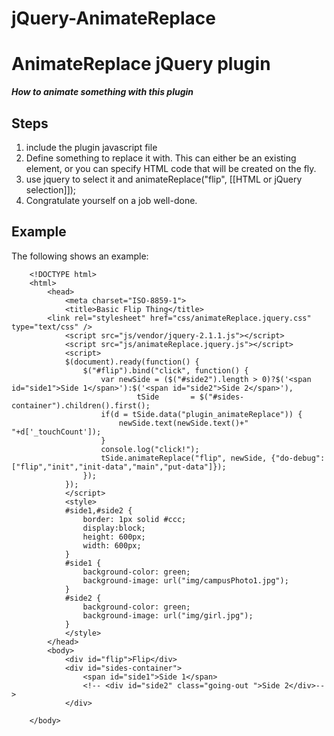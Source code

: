 jQuery-AnimateReplace
==========================

AnimateReplace jQuery plugin
===================
***How to animate something with this plugin***

Steps
-----

1. include the plugin javascript file
2. Define something to replace it with.
   This can either be an existing element, or you can specify HTML code that will be created on the fly.
3. use jquery to select it and animateReplace("flip", [[HTML or jQuery selection]]);
4. Congratulate yourself on a job well-done.


Example
------------------

The following shows an example:

   		<!DOCTYPE html>
   		<html>
   			<head>
   				<meta charset="ISO-8859-1">
   				<title>Basic Flip Thing</title>
   		    <link rel="stylesheet" href="css/animateReplace.jquery.css" type="text/css" />
   				<script src="js/vendor/jquery-2.1.1.js"></script>
   				<script src="js/animateReplace.jquery.js"></script>
   				<script>
   				$(document).ready(function() {
   					$("#flip").bind("click", function() {
   						var newSide	= ($("#side2").length > 0)?$('<span id="side1">Side 1</span>'):$('<span id="side2">Side 2</span>'),
   								tSide		= $("#sides-container").children().first();
   						if(d = tSide.data("plugin_animateReplace")) {
   							newSide.text(newSide.text()+" "+d['_touchCount']);
   						}
   						console.log("click!");
   						tSide.animateReplace("flip", newSide, {"do-debug":["flip","init","init-data","main","put-data"]});
   					});
   				});
   				</script>
   				<style>
   				#side1,#side2 {
					border: 1px solid #ccc;
					display:block;
					height: 600px;
					width: 600px;
				}
				#side1 {
					background-color: green;
					background-image: url("img/campusPhoto1.jpg");
				}
				#side2 {
					background-color: green;
					background-image: url("img/girl.jpg");
				}
				</style>
			</head>
			<body>
				<div id="flip">Flip</div>
				<div id="sides-container">
					<span id="side1">Side 1</span>
					<!-- <div id="side2" class="going-out ">Side 2</div>-->
   				</div>
   				
   		</body>
   </html>